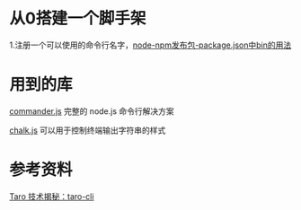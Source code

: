 # 从0搭建一个脚手架
1.注册一个可以使用的命令行名字，[node-npm发布包-package.json中bin的用法](https://www.cnblogs.com/xiaozhumaopao/p/12357455.html)

# 用到的库
[commander.js](https://github.com/tj/commander.js/blob/master/Readme_zh-CN.md)
完整的 node.js 命令行解决方案

[chalk.js](https://github.com/chalk/chalk)
可以用于控制终端输出字符串的样式

# 参考资料
[Taro 技术揭秘：taro-cli](https://juejin.cn/post/6844903633557913608)
